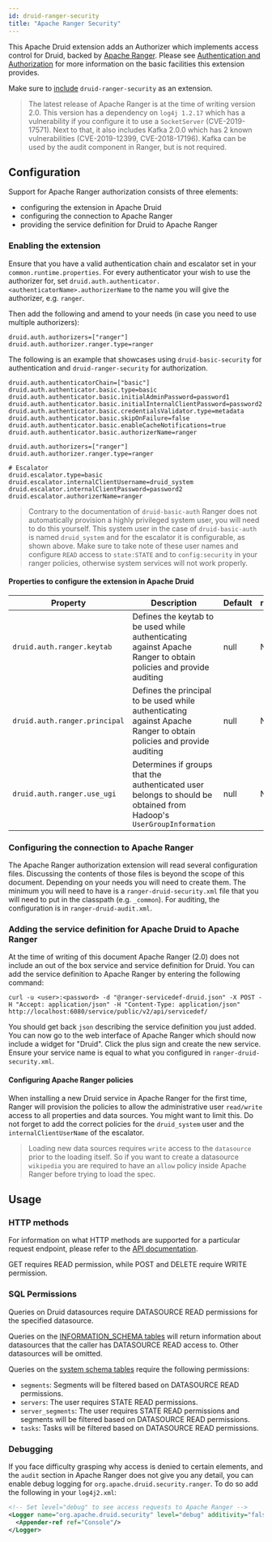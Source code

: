 ```yaml
---
id: druid-ranger-security
title: "Apache Ranger Security"
---
```


<!--
  ~ Licensed to the Apache Software Foundation (ASF) under one
  ~ or more contributor license agreements.  See the NOTICE file
  ~ distributed with this work for additional information
  ~ regarding copyright ownership.  The ASF licenses this file
  ~ to you under the Apache License, Version 2.0 (the
  ~ "License"); you may not use this file except in compliance
  ~ with the License.  You may obtain a copy of the License at
  ~
  ~   http://www.apache.org/licenses/LICENSE-2.0
  ~
  ~ Unless required by applicable law or agreed to in writing,
  ~ software distributed under the License is distributed on an
  ~ "AS IS" BASIS, WITHOUT WARRANTIES OR CONDITIONS OF ANY
  ~ KIND, either express or implied.  See the License for the
  ~ specific language governing permissions and limitations
  ~ under the License.
  -->
  
This Apache Druid extension adds an Authorizer which implements access control for Druid, backed by [Apache Ranger](https://ranger.apache.org/). Please see [Authentication and Authorization](../../design/auth.md) for more information on the basic facilities this extension provides.

Make sure to [include](../../development/extensions.md#loading-extensions) `druid-ranger-security` as an extension.

> The latest release of Apache Ranger is at the time of writing version 2.0. This version has a dependency on `log4j 1.2.17` which has a vulnerability if you configure it to use a `SocketServer` (CVE-2019-17571). Next to that, it also includes Kafka 2.0.0 which has 2 known vulnerabilities (CVE-2019-12399, CVE-2018-17196). Kafka can be used by the audit component in Ranger, but is not required. 

## Configuration

Support for Apache Ranger authorization consists of three elements: 
* configuring the extension in Apache Druid
* configuring the connection to Apache Ranger
* providing the service definition for Druid to Apache Ranger
 
### Enabling the extension
Ensure that you have a valid authentication chain and escalator set in your `common.runtime.properties`. For every authenticator your wish to use the authorizer for, set `druid.auth.authenticator.<authenticatorName>.authorizerName` to the name you will give the authorizer, e.g. `ranger`. 

Then add the following and amend to your needs (in case you need to use multiple authorizers):

```
druid.auth.authorizers=["ranger"]
druid.auth.authorizer.ranger.type=ranger
```

The following is an example that showcases using `druid-basic-security` for authentication and `druid-ranger-security` for authorization.

```
druid.auth.authenticatorChain=["basic"]
druid.auth.authenticator.basic.type=basic
druid.auth.authenticator.basic.initialAdminPassword=password1
druid.auth.authenticator.basic.initialInternalClientPassword=password2
druid.auth.authenticator.basic.credentialsValidator.type=metadata
druid.auth.authenticator.basic.skipOnFailure=false
druid.auth.authenticator.basic.enableCacheNotifications=true
druid.auth.authenticator.basic.authorizerName=ranger

druid.auth.authorizers=["ranger"]
druid.auth.authorizer.ranger.type=ranger

# Escalator
druid.escalator.type=basic
druid.escalator.internalClientUsername=druid_system
druid.escalator.internalClientPassword=password2
druid.escalator.authorizerName=ranger
```

> Contrary to the documentation of `druid-basic-auth` Ranger does not automatically provision a highly privileged system user, you will need to do this yourself. This system user in the case of `druid-basic-auth` is named `druid_system` and for the escalator it is configurable, as shown above. Make sure to take note of these user names and configure `READ` access to `state:STATE` and to `config:security` in your ranger policies, otherwise system services will not work properly.

#### Properties to configure the extension in Apache Druid
|Property|Description|Default|required|
|--------|-----------|-------|--------|
|`druid.auth.ranger.keytab`|Defines the keytab to be used while authenticating against Apache Ranger to obtain policies and provide auditing|null|No|
|`druid.auth.ranger.principal`|Defines the principal to be used while authenticating against Apache Ranger to obtain policies and provide auditing|null|No|
|`druid.auth.ranger.use_ugi`|Determines if groups that the authenticated user belongs to should be obtained from Hadoop's `UserGroupInformation`|null|No|

### Configuring the connection to Apache Ranger

The Apache Ranger authorization extension will read several configuration files. Discussing the contents of those files is beyond the scope of this document. Depending on your needs you will need to create them. The minimum you will need to have is a `ranger-druid-security.xml` file that you will need to put in the classpath (e.g. `_common`). For auditing, the configuration is in `ranger-druid-audit.xml`.

### Adding the service definition for Apache Druid to Apache Ranger

At the time of writing of this document Apache Ranger (2.0) does not include an out of the box service and service definition for Druid. You can add the service definition to Apache Ranger by entering the following command:

`curl -u <user>:<password> -d "@ranger-servicedef-druid.json" -X POST -H "Accept: application/json" -H "Content-Type: application/json" http://localhost:6080/service/public/v2/api/servicedef/`

You should get back `json` describing the service definition you just added. You can now go to the web interface of Apache Ranger which should now include a widget for "Druid". Click the plus sign and create the new service. Ensure your service name is equal to what you configured in `ranger-druid-security.xml`.

#### Configuring Apache Ranger policies

When installing a new Druid service in Apache Ranger for the first time, Ranger will provision the policies to allow the administrative user `read/write` access to all properties and data sources. You might want to limit this. Do not forget to add the correct policies for the `druid_system` user and the `internalClientUserName` of the escalator.

> Loading new data sources requires `write` access to the `datasource` prior to the loading itself. So if you want to create a datasource `wikipedia` you are required to have an `allow` policy inside Apache Ranger before trying to load the spec. 

## Usage

### HTTP methods

For information on what HTTP methods are supported for a particular request endpoint, please refer to the [API documentation](../../operations/api-reference.md).

GET requires READ permission, while POST and DELETE require WRITE permission.

### SQL Permissions

Queries on Druid datasources require DATASOURCE READ permissions for the specified datasource.

Queries on the [INFORMATION_SCHEMA tables](../../querying/sql.html#information-schema) will return information about datasources that the caller has DATASOURCE READ access to. Other datasources will be omitted.

Queries on the [system schema tables](../../querying/sql.html#system-schema) require the following permissions:
- `segments`: Segments will be filtered based on DATASOURCE READ permissions.
- `servers`: The user requires STATE READ permissions.
- `server_segments`: The user requires STATE READ permissions and segments will be filtered based on DATASOURCE READ permissions.
- `tasks`: Tasks will be filtered based on DATASOURCE READ permissions.


### Debugging

If you face difficulty grasping why access is denied to certain elements, and the `audit` section in Apache Ranger does not give you any detail, you can enable debug logging for `org.apache.druid.security.ranger`. To do so add the following in your `log4j2.xml`:

```xml
<!-- Set level="debug" to see access requests to Apache Ranger -->
<Logger name="org.apache.druid.security" level="debug" additivity="false">
  <Appender-ref ref="Console"/>
</Logger>
```
